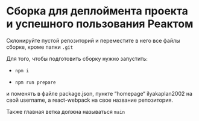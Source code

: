 # Сборка для деплоймента проекта и успешного пользования Реактом

Склонируйте пустой репозиторий и переместите в него все файлы сборке, кроме папки `.git`

Для того, чтобы подготовить сборку нужно запустить:

- `npm i`

- `npm run prepare`

и поменять в файле package.json, пункте &ldquo;homepage&ldquo; ilyakaplan2002 на свой username, a
react-webpack на свое название репозитория.

Также главная ветка должна называться `main`
